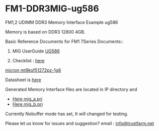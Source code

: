 # FM1-DDR3MIG-ug586
FM1,2 UDIMM DDR3 Memory Interface Example ug586

Memory is based on DDR3 12800 4GB.

Basic Reference Documents for FM1 7Series Documents::

1. MIG UserGuide [UG586](ug586_7Series_MIS.pdf)

2. Checklist : [here](./xtp306-MIG-IP-7-Series-Design-Checklist.zip)

[micron mt9ksf51272pz-1g6](https://www.micron.com/products/dram-modules/rdimm/part-catalog/mt9ksf51272pz-1g6)

Datasheet is [here](./ksf9c256_512x72pz.pdf)

Generated Memory Interface files are located in IP directory and 
- [Here mig_a.prj](./ug586-memory-if/mig_7series_0_ex/mig_7series_0_ex.srcs/sources_1/ip/mig_7series_0/mig_a.prj) 
- [Here mig_b.prj](./ug586-memory-if/mig_7series_0_ex/mig_7series_0_ex.srcs/sources_1/ip/mig_7series_0/mig_b.prj) 

Currently Nobuffer mode has set, It will changed for testing.

Please let us know for issues and suggestion?
email : info@trustfarm.net
